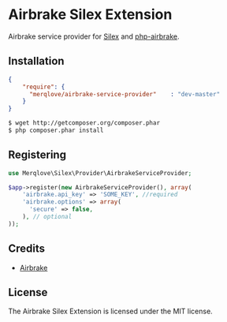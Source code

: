 # Airbrake Silex Extension

Airbrake service provider for [Silex][1] and [php-airbrake][2].

## Installation

```json
{
    "require": {
      "merqlove/airbrake-service-provider"    : "dev-master"
    }
}
```

```bash
$ wget http://getcomposer.org/composer.phar
$ php composer.phar install
```

## Registering

```php
use Merqlove\Silex\Provider\AirbrakeServiceProvider;

$app->register(new AirbrakeServiceProvider(), array(
    'airbrake.api_key' => 'SOME_KEY', //required
    'airbrake.options' => array(
      'secure' => false,
    ), // optional
));
```

## Credits

* [Airbrake][3]

## License

The Airbrake Silex Extension is licensed under the MIT license.

[1]: http://silex-project.org
[2]: https://airbrake.io
[3]: https://github.com/dbtlr/php-airbrake

